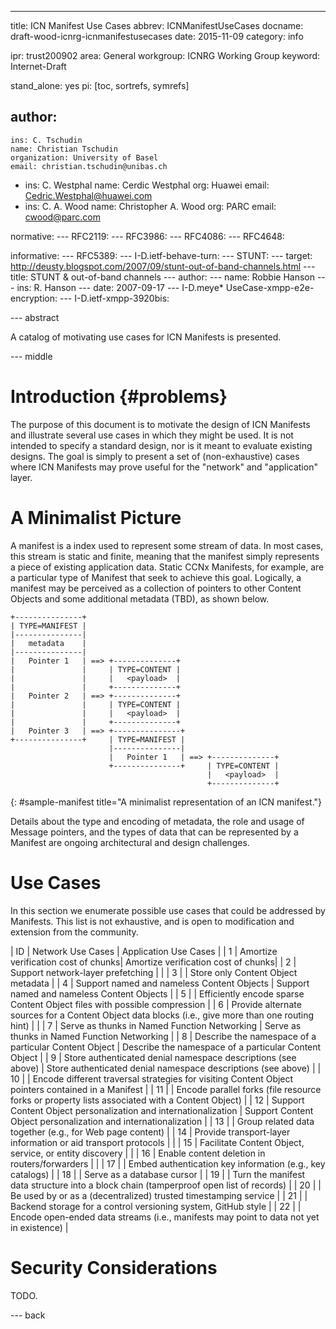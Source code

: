 ---
title: ICN Manifest Use Cases
abbrev: ICNManifestUseCases
docname: draft-wood-icnrg-icnmanifestusecases
date: 2015-11-09
category: info

ipr: trust200902
area: General
workgroup: ICNRG Working Group
keyword: Internet-Draft

stand_alone: yes
pi: [toc, sortrefs, symrefs]

author:
 -
    ins: C. Tschudin
    name: Christian Tschudin
    organization: University of Basel
    email: christian.tschudin@unibas.ch
 -
    ins: C. Westphal
    name: Cerdic Westphal
    org: Huawei
    email: Cedric.Westphal@huawei.com
 -
   ins: C. A. Wood
   name: Christopher A. Wood
   org: PARC
   email: cwood@parc.com

normative:
---  RFC2119:
---  RFC3986:
---  RFC4086:
---  RFC4648:

informative:
---  RFC5389:
---  I-D.ietf-behave-turn:
---  STUNT:
---    target: http://deusty.blogspot.com/2007/09/stunt-out-of-band-channels.html
---    title: STUNT & out-of-band channels
---    author:
---      name: Robbie Hanson
---      ins: R. Hanson
---    date: 2007-09-17
---  I-D.meye* UseCase-xmpp-e2e-encryption:
---  I-D.ietf-xmpp-3920bis:

--- abstract

A catalog of motivating use cases for ICN Manifests is presented.

--- middle

Introduction        {#problems}
============

The purpose of this document is to motivate the design of ICN Manifests and
illustrate several use cases in which they might be used. It is not intended
to specify a standard design, nor is it meant to evaluate existing designs.
The goal is simply to present a set of (non-exhaustive) cases where ICN Manifests
may prove useful for the "network" and "application" layer.

A Minimalist Picture
====================

A manifest is a index used to represent some stream of data. In most cases, this stream
is static and finite, meaning that the manifest simply represents a piece of existing
application data. Static CCNx Manifests, for example, are a particular type of Manifest
that seek to achieve this goal. Logically, a manifest may be perceived as a collection
of pointers to other Content Objects and some additional metadata (TBD), as shown below.

~~~
+---------------+
| TYPE=MANIFEST |
|---------------|
|   metadata    |
|---------------|
|   Pointer 1   | ==> +--------------+
|               |     | TYPE=CONTENT |
|               |     |   <payload>  |
|               |     +--------------+
|   Pointer 2   | ==> +--------------+
|               |     | TYPE=CONTENT |
|               |     |   <payload>  |
|               |     +--------------+
|   Pointer 3   | ==> +---------------+
+---------------+     | TYPE=MANIFEST |
                      |---------------|
                      |   Pointer 1   | ==> +--------------+
                      +---------------+     | TYPE=CONTENT |
                                            |   <payload>  |
                                            +--------------+
~~~
{: #sample-manifest title="A minimalist representation of an ICN manifest."}

Details about the type and encoding of metadata, the role and usage of Message
pointers, and the types of data that can be represented by a Manifest are ongoing
architectural and design challenges.

# Use Cases

In this section we enumerate possible use cases that could be addressed by Manifests.
This list is not exhaustive, and is open to modification and extension from the
community.

| ID | Network Use Cases        | Application Use Cases       |
| 1 | Amortize verification cost of chunks| Amortize verification cost of chunks|
| 2 | Support network-layer prefetching |  |
| 3 | | Store only Content Object metadata |
| 4 | Support named and nameless Content Objects | Support named and nameless Content Objects |
| 5 | | Efficiently encode sparse Content Object files with possible compression |
| 6 | Provide alternate sources for a Content Object data blocks (i.e., give more than one routing hint) | |
| 7 | Serve as thunks in Named Function Networking | Serve as thunks in Named Function Networking |
| 8 | Describe the namespace of a particular Content Object | Describe the namespace of a particular Content Object |
| 9 | Store authenticated denial namespace descriptions (see above) | Store authenticated denial namespace descriptions (see above) |
| 10 | | Encode different traversal strategies for visiting Content Object pointers contained in a Manifest |
| 11 | | Encode parallel forks (file resource forks or property lists associated with a Content Object) |
| 12 | Support Content Object personalization and internationalization | Support Content Object personalization and internationalization |
| 13 | | Group related data together (e.g., for Web page content) |
| 14 | Provide transport-layer information or aid transport protocols | |
| 15 | Facilitate Content Object, service, or entity discovery | |
| 16 | Enable content deletion in routers/forwarders | |
| 17 | | Embed authentication key information (e.g., key catalogs) |
| 18 | | Serve as a database cursor |
| 19 | | Turn the manifest data structure into a block chain (tamperproof open list of records) |
| 20 | | Be used by or as a (decentralized) trusted timestamping service |
| 21 | | Backend storage for a control versioning system, GitHub style |
| 22 | | Encode open-ended data streams (i.e., manifests may point to data not yet in existence) |

Security Considerations
=======================

TODO.

--- back

